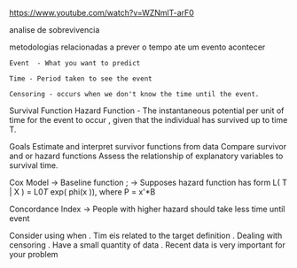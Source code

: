 
<https://www.youtube.com/watch?v=WZNmlT-arF0>

analise de sobrevivencia

metodologias relacionadas a prever o tempo ate um evento acontecer

    Event  - What you want to predict

    Time - Period taken to see the event

    Censoring - occurs when we don't know the time until the event. 

Survival Function
Hazard Function - The instantaneous potential per unit of time for the event to occur , given that the individual has survived up to time T.

Goals
    Estimate and interpret survivor functions from data
    Compare survivor and or hazard functions
    Assess the relationship of explanatory variables to survival time.

Cox Model
    -> Baseline function  ;
    -> Supposes hazard function has form L( T | X ) = L0*T* exp( phi(x )), where P = x'*B

Concordance Index
    ->  People with higher hazard should take less time until event

Consider using when
    . Tim eis related to the target definition
    . Dealing with censoring
    . Have a small quantity of data
    . Recent data is very important for your problem
